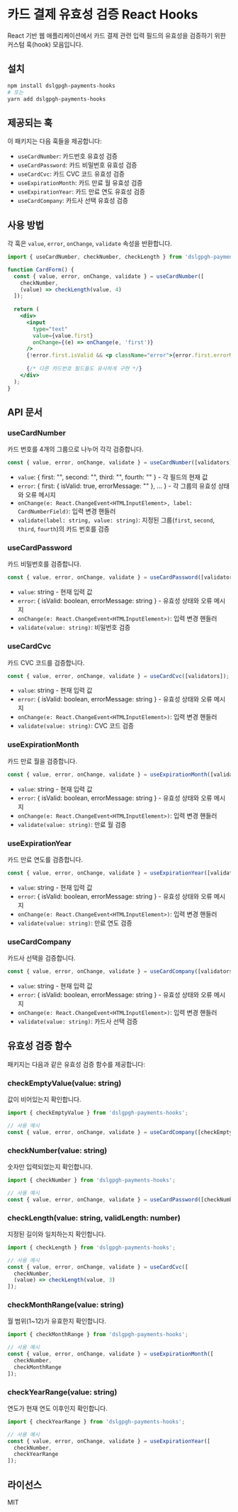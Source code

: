 # 카드 결제 유효성 검증 React Hooks

React 기반 웹 애플리케이션에서 카드 결제 관련 입력 필드의 유효성을 검증하기 위한 커스텀 훅(hook) 모음입니다.

## 설치

```bash
npm install dslgpgh-payments-hooks
# 또는
yarn add dslgpgh-payments-hooks
```

## 제공되는 훅

이 패키지는 다음 훅들을 제공합니다:

- `useCardNumber`: 카드번호 유효성 검증
- `useCardPassword`: 카드 비밀번호 유효성 검증
- `useCardCvc`: 카드 CVC 코드 유효성 검증
- `useExpirationMonth`: 카드 만료 월 유효성 검증
- `useExpirationYear`: 카드 만료 연도 유효성 검증
- `useCardCompany`: 카드사 선택 유효성 검증

## 사용 방법

각 훅은 `value`, `error`, `onChange`, `validate` 속성을 반환합니다.

```jsx
import { useCardNumber, checkNumber, checkLength } from 'dslgpgh-payments-hooks';

function CardForm() {
  const { value, error, onChange, validate } = useCardNumber([
    checkNumber,
    (value) => checkLength(value, 4)
  ]);
  
  return (
    <div>
      <input 
        type="text" 
        value={value.first}
        onChange={(e) => onChange(e, 'first')} 
      />
      {!error.first.isValid && <p className="error">{error.first.errorMessage}</p>}
      
      {/* 다른 카드번호 필드들도 유사하게 구현 */}
    </div>
  );
}
```

## API 문서

### useCardNumber

카드 번호를 4개의 그룹으로 나누어 각각 검증합니다.

```jsx
const { value, error, onChange, validate } = useCardNumber([validators]);
```

- `value`: { first: "", second: "", third: "", fourth: "" } - 각 필드의 현재 값
- `error`: { first: { isValid: true, errorMessage: "" }, ... } - 각 그룹의 유효성 상태와 오류 메시지
- `onChange(e: React.ChangeEvent<HTMLInputElement>, label: CardNumberField)`: 입력 변경 핸들러
- `validate(label: string, value: string)`: 지정된 그룹(`first`, `second`, `third`, `fourth`)의 카드 번호를 검증

### useCardPassword

카드 비밀번호를 검증합니다.

```jsx
const { value, error, onChange, validate } = useCardPassword([validators]);
```

- `value`: string - 현재 입력 값
- `error`: { isValid: boolean, errorMessage: string } - 유효성 상태와 오류 메시지
- `onChange(e: React.ChangeEvent<HTMLInputElement>)`: 입력 변경 핸들러
- `validate(value: string)`: 비밀번호 검증

### useCardCvc

카드 CVC 코드를 검증합니다.

```jsx
const { value, error, onChange, validate } = useCardCvc([validators]);
```

- `value`: string - 현재 입력 값
- `error`: { isValid: boolean, errorMessage: string } - 유효성 상태와 오류 메시지
- `onChange(e: React.ChangeEvent<HTMLInputElement>)`: 입력 변경 핸들러
- `validate(value: string)`: CVC 코드 검증

### useExpirationMonth

카드 만료 월을 검증합니다.

```jsx
const { value, error, onChange, validate } = useExpirationMonth([validators]);
```

- `value`: string - 현재 입력 값
- `error`: { isValid: boolean, errorMessage: string } - 유효성 상태와 오류 메시지
- `onChange(e: React.ChangeEvent<HTMLInputElement>)`: 입력 변경 핸들러
- `validate(value: string)`: 만료 월 검증

### useExpirationYear

카드 만료 연도를 검증합니다.

```jsx
const { value, error, onChange, validate } = useExpirationYear([validators]);
```

- `value`: string - 현재 입력 값
- `error`: { isValid: boolean, errorMessage: string } - 유효성 상태와 오류 메시지
- `onChange(e: React.ChangeEvent<HTMLInputElement>)`: 입력 변경 핸들러
- `validate(value: string)`: 만료 연도 검증

### useCardCompany

카드사 선택을 검증합니다.

```jsx
const { value, error, onChange, validate } = useCardCompany([validators]);
```

- `value`: string - 현재 입력 값
- `error`: { isValid: boolean, errorMessage: string } - 유효성 상태와 오류 메시지
- `onChange(e: React.ChangeEvent<HTMLInputElement>)`: 입력 변경 핸들러
- `validate(value: string)`: 카드사 선택 검증

## 유효성 검증 함수

패키지는 다음과 같은 유효성 검증 함수를 제공합니다:

### checkEmptyValue(value: string)

값이 비어있는지 확인합니다.

```jsx
import { checkEmptyValue } from 'dslgpgh-payments-hooks';

// 사용 예시
const { value, error, onChange, validate } = useCardCompany([checkEmptyValue]);
```

### checkNumber(value: string)

숫자만 입력되었는지 확인합니다.

```jsx
import { checkNumber } from 'dslgpgh-payments-hooks';

// 사용 예시
const { value, error, onChange, validate } = useCardPassword([checkNumber]);
```

### checkLength(value: string, validLength: number)

지정된 길이와 일치하는지 확인합니다.

```jsx
import { checkLength } from 'dslgpgh-payments-hooks';

// 사용 예시
const { value, error, onChange, validate } = useCardCvc([
  checkNumber,
  (value) => checkLength(value, 3)
]);
```

### checkMonthRange(value: string)

월 범위(1~12)가 유효한지 확인합니다.

```jsx
import { checkMonthRange } from 'dslgpgh-payments-hooks';

// 사용 예시
const { value, error, onChange, validate } = useExpirationMonth([
  checkNumber,
  checkMonthRange
]);
```

### checkYearRange(value: string)

연도가 현재 연도 이후인지 확인합니다.

```jsx
import { checkYearRange } from 'dslgpgh-payments-hooks';

// 사용 예시
const { value, error, onChange, validate } = useExpirationYear([
  checkNumber,
  checkYearRange
]);
```

## 라이선스
MIT